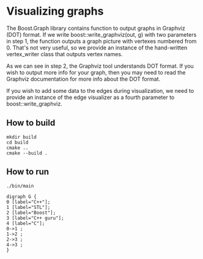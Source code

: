 # Visualizing graphs

The Boost.Graph library contains function to output graphs in Graphviz (DOT) format. If we write boost::write_graphviz(out, g) with two parameters in step 1, the function outputs a graph picture with vertexes numbered from 0. That's not very useful, so we provide an instance of the hand-written vertex_writer class that outputs vertex names.

As we can see in step 2, the Graphviz tool understands DOT format. If you wish to output more info for your graph, then you may need to read the Graphviz documentation for more info about the DOT format.

If you wish to add some data to the edges during visualization, we need to provide an instance of the edge visualizer as a fourth parameter to boost::write_graphviz.

## How to build
```
mkdir build
cd build
cmake ..
cmake --build .
```

## How to run
```
./bin/main

digraph G {
0 [label="C++"];
1 [label="STL"];
2 [label="Boost"];
3 [label="C++ guru"];
4 [label="C"];
0->1 ;
1->2 ;
2->3 ;
4->3 ;
}

```